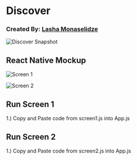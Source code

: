 # Discover

### Created By: [Lasha Monaselidze](https://dribbble.com/Lasha_mo)

![Discover Snapshot](https://bitbucket.org/KKUDDA/react-native-ui-snapshots/raw/a976f1fde02cb3fcf7c6e0caddf9ff9d8936481c/Discover/images/Discover.png)

## React Native Mockup

![Screen 1](./screen1.gif)

![Screen 2](./screen2.gif)


## Run Screen 1

1.) Copy and Paste code from screen1.js into App.js

## Run Screen 2

1.) Copy and Paste code from screen2.js into App.js
